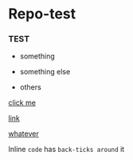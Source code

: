 # Repo-test

### TEST

* something

- something else
+ others


[click me](https://www.google.com)

[link](http://www.reddit.com)

[whatever](https://stackoverflow.com)

Inline `code` has `back-ticks around` it

